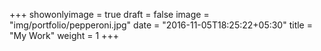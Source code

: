 +++
showonlyimage = true
draft = false
image = "img/portfolio/pepperoni.jpg"
date = "2016-11-05T18:25:22+05:30"
title = "My Work"
weight = 1
+++
